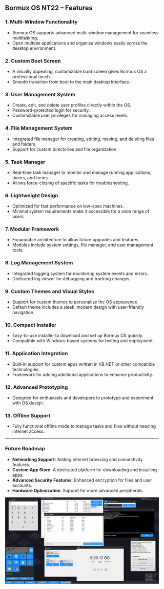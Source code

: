 ## **Bormux OS NT22 – Features**

### **1. Multi-Window Functionality**  
- Bormux OS supports advanced multi-window management for seamless multitasking.  
- Open multiple applications and organize windows easily across the desktop environment.  

### **2. Custom Boot Screen**  
- A visually appealing, customizable boot screen gives Bormux OS a professional touch.  
- Smooth transition from boot to the main desktop interface.  

### **3. User Management System**  
- Create, edit, and delete user profiles directly within the OS.  
- Password-protected login for security.  
- Customizable user privileges for managing access levels.  

### **4. File Management System**  
- Integrated file manager for creating, editing, moving, and deleting files and folders.  
- Support for custom directories and file organization.  

### **5. Task Manager**  
- Real-time task manager to monitor and manage running applications, timers, and forms.  
- Allows force-closing of specific tasks for troubleshooting.  

### **6. Lightweight Design**  
- Optimized for fast performance on low-spec machines.  
- Minimal system requirements make it accessible for a wide range of users.  

### **7. Modular Framework**  
- Expandable architecture to allow future upgrades and features.  
- Modules include system settings, file manager, and user management tools.  

### **8. Log Management System**  
- Integrated logging system for monitoring system events and errors.  
- Dedicated log viewer for debugging and tracking changes.  

### **9. Custom Themes and Visual Styles**  
- Support for custom themes to personalize the OS appearance.  
- Default theme includes a sleek, modern design with user-friendly navigation.  

### **10. Compact Installer**  
- Easy-to-use installer to download and set up Bormux OS quickly.  
- Compatible with Windows-based systems for testing and deployment.  

### **11. Application Integration**  
- Built-in support for custom apps written in VB.NET or other compatible technologies.  
- Framework for adding additional applications to enhance productivity.  

### **12. Advanced Prototyping**  
- Designed for enthusiasts and developers to prototype and experiment with OS design.  

### **13. Offline Support**  
- Fully functional offline mode to manage tasks and files without needing internet access.  

---

### **Future Roadmap**
- **Networking Support**: Adding internet browsing and connectivity features.  
- **Custom App Store**: A dedicated platform for downloading and installing apps.  
- **Advanced Security Features**: Enhanced encryption for files and user accounts.  
- **Hardware Optimization**: Support for more advanced peripherals.  

![Bormux OS Preview](Preview(764).png)
